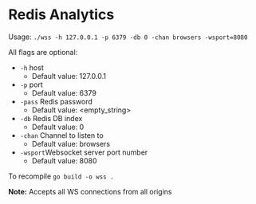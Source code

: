# Redis Analytics

Usage: `./wss -h 127.0.0.1 -p 6379 -db 0 -chan browsers -wsport=8080`

All flags are optional:
- `-h` host
  - Default value: 127.0.0.1
- `-p` port
  - Default value: 6379
- `-pass` Redis password
  - Default value: <empty_string>
- `-db` Redis DB index
  - Default value: 0
- `-chan` Channel to listen to
  - Default value: browsers
- `-wsport`Websocket server port number
  - Default value: 8080

To recompile `go build -o wss .`

**Note:** Accepts all WS connections from all origins
